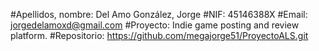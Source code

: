 #Apellidos, nombre: Del Amo González, Jorge
#NIF: 45146388X
#Email: jorgedelamoxd@gmail.com
#Proyecto: Indie game posting and review platform.
#Repositorio: https://github.com/megajorge51/ProyectoALS.git
